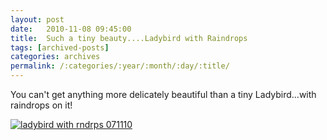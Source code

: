 ```yaml
---
layout: post
date:	2010-11-08 09:45:00
title:  Such a tiny beauty....Ladybird with Raindrops
tags: [archived-posts]
categories: archives
permalink: /:categories/:year/:month/:day/:title/
---
```

You can't get anything more delicately beautiful than a tiny Ladybird...with raindrops on it!


<a href="http://s835.photobucket.com/albums/zz275/dffrntpx/?action=view&current=IMG_5698.jpg" target="_blank"><img src="http://i835.photobucket.com/albums/zz275/dffrntpx/IMG_5698.jpg" border="0" alt="ladybird with rndrps 071110"></a>
